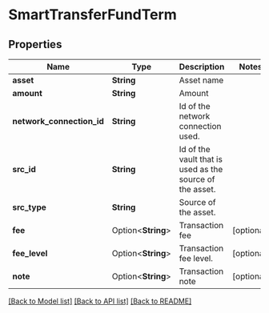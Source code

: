 # SmartTransferFundTerm

## Properties

Name | Type | Description | Notes
------------ | ------------- | ------------- | -------------
**asset** | **String** | Asset name | 
**amount** | **String** | Amount | 
**network_connection_id** | **String** | Id of the network connection used. | 
**src_id** | **String** | Id of the vault that is used as the source of the asset. | 
**src_type** | **String** | Source of the asset. | 
**fee** | Option<**String**> | Transaction fee | [optional]
**fee_level** | Option<**String**> | Transaction fee level. | [optional]
**note** | Option<**String**> | Transaction note | [optional]

[[Back to Model list]](../README.md#documentation-for-models) [[Back to API list]](../README.md#documentation-for-api-endpoints) [[Back to README]](../README.md)


